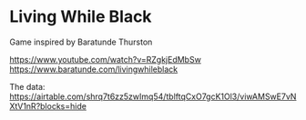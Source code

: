 # Living While Black 

Game inspired by Baratunde Thurston

https://www.youtube.com/watch?v=RZgkjEdMbSw
https://www.baratunde.com/livingwhileblack

The data:
https://airtable.com/shrq7t6zz5zwImq54/tblftqCxO7gcK1Ol3/viwAMSwE7vNXtV1nR?blocks=hide
